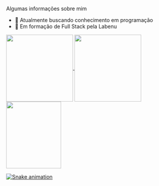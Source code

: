Algumas informações sobre mim

- 🔭 Atualmente buscando conhecimento em programação
- 🌱 Em formação de Full Stack pela Labenu


<div>
  <a href="https://github.com/MaciosekGuilherme">
  <img height="180em"   align="center" src="https://github-readme-stats.vercel.app/api?username=MaciosekGuilherme&show_icons=true&theme=react&include_all_commits=true&count_private=true"/>
  <img height="180em"  align="center" src="https://github-readme-stats.vercel.app/api/top-langs/?username=MaciosekGuilherme&layout=compact&langs_count=7&theme=react" />

  <img align="center" width="148" height="180" src="https://media1.tenor.com/images/68e8337fb4eb7e40645d832c64762a8b/tenor.gif?itemid=19443613">
</div>

![Snake animation](https://github.com/MaciosekGuilherme/MaciosekGuilherme/blob/output/github-contribution-grid-snake.svg)
